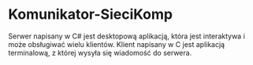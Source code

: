# Komunikator-SieciKomp

Serwer napisany w C# jest desktopową aplikacją, która jest interaktywa i może obsługiwać wielu klientów.
Klient napisany w C jest aplikacją terminalową, z której wysyła się wiadomość do serwera.
